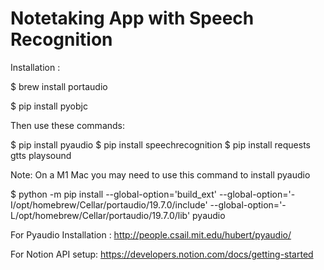 #  Notetaking App with Speech Recognition

Installation :

$ brew install portaudio

$ pip install pyobjc

Then use these commands:

$ pip install pyaudio
$ pip install speechrecognition
$ pip install requests gtts playsound

Note: On a M1 Mac you may need to use this command to install pyaudio

$ python -m pip install --global-option='build_ext' --global-option='-I/opt/homebrew/Cellar/portaudio/19.7.0/include' --global-option='-L/opt/homebrew/Cellar/portaudio/19.7.0/lib' pyaudio


For Pyaudio Installation : http://people.csail.mit.edu/hubert/pyaudio/

For Notion API setup:  https://developers.notion.com/docs/getting-started





